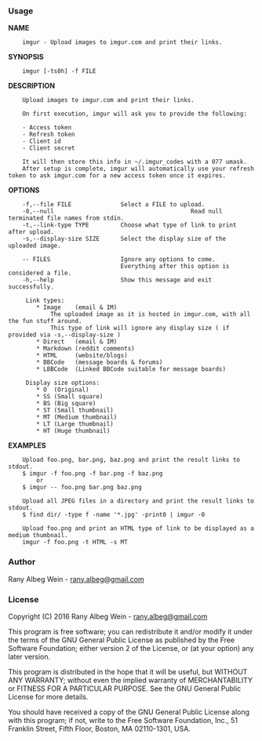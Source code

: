 ### Usage
**NAME**

        imgur - Upload images to imgur.com and print their links.

**SYNOPSIS**

        imgur [-ts0h] -f FILE

**DESCRIPTION**

        Upload images to imgur.com and print their links.

        On first execution, imgur will ask you to provide the following:

        - Access token
        - Refresh token
        - Client id
        - Client secret

        It will then store this info in ~/.imgur_codes with a 077 umask.
        After setup is complete, imgur will automatically use your refresh token to ask imgur.com for a new access token once it expires.

**OPTIONS**

        -f,--file FILE              Select a FILE to upload.
        -0,--null                                       Read null terminated file names from stdin.
        -t,--link-type TYPE         Choose what type of link to print after upload.
        -s,--display-size SIZE      Select the display size of the uploaded image.

        -- FILES                    Ignore any options to come.
                                    Everything after this option is considered a file.
        -h,--help                   Show this message and exit successfully.

         Link types:
            * Image    (email & IM)
                The uploaded image as it is hosted in imgur.com, with all the fun stuff around.
                This type of link will ignore any display size ( if provided via -s,--display-size )
            * Direct   (email & IM)
            * Markdown (reddit comments)
            * HTML     (website/blogs)
            * BBCode   (message boards & forums)
            * LBBCode  (Linked BBCode suitable for message boards)

         Display size options:
            * O  (Original)
            * SS (Small square)
            * BS (Big square)
            * ST (Small thumbnail)
            * MT (Medium thumbnail)
            * LT (Large thumbnail)
            * HT (Huge thumbnail)
            
**EXAMPLES**

        Upload foo.png, bar.png, baz.png and print the result links to stdout.
        $ imgur -f foo.png -f bar.png -f baz.png
            or
        $ imgur -- foo.png bar.png baz.png

        Upload all JPEG files in a directory and print the result links to stdout.
        $ find dir/ -type f -name '*.jpg' -print0 | imgur -0

        Upload foo.png and print an HTML type of link to be displayed as a medium thumbnail.
        imgur -f foo.png -t HTML -s MT

### Author
Rany Albeg Wein - rany.albeg@gmail.com

### License

Copyright (C) 2016 Rany Albeg Wein - rany.albeg@gmail.com

This program is free software; you can redistribute it and/or
modify it under the terms of the GNU General Public License
as published by the Free Software Foundation; either version 2
of the License, or (at your option) any later version.

This program is distributed in the hope that it will be useful,
but WITHOUT ANY WARRANTY; without even the implied warranty of
MERCHANTABILITY or FITNESS FOR A PARTICULAR PURPOSE.  See the
GNU General Public License for more details.

You should have received a copy of the GNU General Public License
along with this program; if not, write to the Free Software
Foundation, Inc., 51 Franklin Street, Fifth Floor, Boston, MA  02110-1301, USA.
